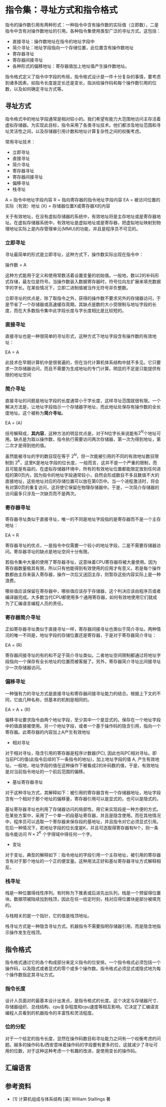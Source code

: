 # 指令集：寻址方式和指令格式

指令的操作数引用有两种形式：一种指令中含有操作数的实际值（立即数），二是指令中含有对操作数地址的引用。各种指令集使用类型广泛的寻址方式。这包括：

- 直接寻址：操作数地址在指令的地址字段中
- 简介寻址：地址字段指向一个存储位置，此位置含有操作数地址
- 寄存器寻址
- 寄存器间接寻址
- 各种形式的偏移地址：寄存器值加上地址值产生操作数地址。

指令格式定义了指令中字段的布局，指令格式设计是一件十分复杂的事情，要考虑到诸多因素，如指令长度是定长还是变长，指派给操作码和每个操作数引用的位数，以及如何确定寻址方式等。

## 寻址方式

指令格式中的地址字段通常是相对较小的。我们希望有能力大范围地访问主存活着虚拟存储器。为实现此目标，指令采用了各类寻址技术。他们都涉及地址范围和寻址灵活性之间，以及存储器引用计数和地址计算复杂性之间的权衡考虑。

常用寻址技术：

- 立即寻址
- 直接寻址
- 简介寻址
- 寄存器寻址
- 寄存器间接寻址
- 偏移寻址
- 栈寻址

A = 指令中地址字段内容
R = 指向寄存器的指令地址字段内容
EA = 被访问位置的实际（有效）地址
(X) = 存储器位置X或寄存器X的内容

关于有效地址，在没有虚拟存储器的系统中，有效地址将是主存地址或是寄存器地址。在虚拟存储器系统中，有效地址是虚拟地址或是寄存器，把虚拟地址映射到物理地址实际上是内存管理单元(MMU)的功能，并且是程序员不可见的。

### 立即寻址

寻址最简单的形式是立即寻址，这种方式下，操作数实际出现在指令中：

操作数 = A

这种方式能用于定义和使用常数活着设置变量的初始值。一般地，数以2的补码形式存储，最左位是符号。当操作数装入数据寄存器时，符号位向左扩展来填充数据字的字长。在某些情况下，立即二进制值被当作无符号非负整数。

立即寻址的优点是，除了取指令之外，获得的操作数不要求另外的存储器访问，于是节省了一个存储器或高速缓存周期。其缺点是数的大小受限制与地址字段的长度，而在大多数指令集中此字段长度与字长度相比是比较短的。

### 直接寻址

直接寻址也是一种很简单的寻址形式，这种方式下地址字段含有操作数的有效地址：

EA = A

此技术在早期计算机中是很普遍的，但在当代计算机体系结构中就不多见。它只要求一次存储器访问，而且不需要为生成地址的专门计算。明显的不足是只能提供有限的地址空间

### 简介寻址

直接寻址的问题是地址字段的长度通常小于字长度，这样寻址范围就很有限。一个解决方法是，让地址字段指示一个存储器字地址，而此地址处保存有操作数的全长度地址。这个被称为**简介寻址**。

EA = (A)

括号解释成，**其内容**，这种方法的明显优点是，对于N位字长来说能有$2^N$个地址可用。缺点是为取以操作数，指令执行需要访问两次存储器，第一次为得到地址，第二次才是得到他的值。

虽然能被寻址的字的数目现在等于 $2^N$，但一次能被引用的不同的有效地址数目限制到 $2^K$，这里K是地址字段的位长度，一般而言，这并不是一个严重的限制，而且可能是有益的。在虚拟存储器环境中，所有的有效地址位置都能限定放到任何进程的第0页内，因为指令的地址字段通常较小，自然会形成数目不多且数值不大的直接地址，这些地址对应的存储位置可以放在第0页中。当一个进程激活时，将会有对第0页的重复访问，这将使它保留在物理存储器中。于是，一次简介存储器的访问最多只涉及一次缺页而不是两次。

### 寄存器寻址

寄存器寻址类似于直接寻址，唯一的不同是地址字段指的是寄存器而不是一个主存地址：

EA = R

寄存器寻址的优点，一是指令中仅需要一个较小的地址字段，二是不需要存储器访问。寄存器寻址的缺点是地址空间十分有限。

若指令集中大量的使用了寄存器寻址，这意味着CPU寄存器将被大量使用。因为寄存器数量极其有限，所以只有他能得到有效使用的应用才有意义。若是每个操作数都由主存来装入寄存器，操作一次后又送回主存，则暂存这些内容实际上是一种浪费。

哪些值应该保留在寄存器中，哪些值应该存于存储器，这个判决应该由程序员或者编译器完成。大多数当代CPU都使用多个通用寄存器，如何有效地使用它们就成为了汇编语言编程人员的责任。

### 寄存器简介寻址

正如寄存器寻址类似于直接寻址一样，寄存器间接寻址也类似于简介寻址。两种情况的唯一不同是，地址字段的存储位置还是寄存器，于是对于寄存器简介寻址：

EA = (R)

寄存器间接寻址的有的和不足于简介寻址类似。二者地址空间限制都通过将地址字段指向一个保存有全长地址的位置而被客服了。另外，寄存器简介寻址比间接寻址少一次存储器访问。

### 偏移寻址

一种强有力的寻址方式是直接寻址和寄存器间接寻址能力的结合。根据上下文的不同，它由几种名称，但基本的机制是相同的。

EA = A + (R)

偏移寻址要求指令由两个地址字段，至少其中一个是显式的。保存在一个地址字段中的值直接被使用。另一个地址字段，或者一个基于操作码的隐含引用，指向一个寄存器。此寄存器的内容加上A产生有效地址

- 相对寻址

对于相对寻址，隐含引用的寄存器是程序计数器(PC), 因此也叫PC相对寻址。即当前PC的值(此指令后续的下一条指令的地址)，加上地址字段的值 A, 产生有效地址。一般地，地址字段的值在这种操作下被看成2的补码数的值，于是，有效地址是对当前指令地址的一个前后范围的偏移。

- 基址寄存器寻址

对于这种寻址方式，其解释如下：被引用的寄存器含有一个存储器地址，地址字段含有一个相对于那个地址的偏移量，寄存器引用可以是显式的，也可以是隐式的。

基址寄存器寻址也利用了存储器访问的局部性。用它来实现段是一种方便的方式。在某些方案中，采用了一个单一的段基址寄存器，并且是隐含使用。而在其他情况中，程序员可以选取一个寄存器来保存段的基地址，并且指令对它必须显式引用。在后一种情况下，若地址字段的位长度是K，并且可选取得寄存器有N个，则一条指令能访问 $N \times 2^K$ 个字得域中得任何一个字。

- 变址

对于变址，典型的解释如下：指令地址的字段引用一个主存地址，被引用的寄存器含有对于那个地址的一个正的便宜量。这种用法正好和基址寄存器寻址方式解释相反。

### 栈寻址

栈是一种位置得线性序列。有时称为下推表或后进先出队列。栈是一个预留得位置块。数据项被陆续加到栈顶，因此在任一给定时刻，栈对应得位置块是部分被填充的。

与栈相关的是一个指针，它的值是栈顶地址。

栈寻址方式是一种隐含寻址方式。机器指令不需要指明存储器引用，而是隐含地指示操作发生在栈顶。

## 指令格式

指令格式通过它的各个构成部分来定义指令的位安排。一个指令格式必须包括一个操作码，以及隐式或者显式的零个或多个操作数。指令格式必须显式或隐式地为每个操作数指定其寻址方式。

### 指令长度

设计人员面对的最基本设计出发点，是指令格式的长度。这个决定与存储器尺寸、存储器组织、总线结构、cpu复杂程度和cpu速度等相互影响。它决定了汇编语言编程人员看到的机器指令的丰富性和灵活程度。

### 位的分配

对于一个给定的指令长度，显然在操作码数目和寻址能力之间有一个权衡考虑的问题。越多的操作码名i西安意味着操作码的字段要有更多的位，这就减少了寻址可用的位数，对于这种这种考虑一个有趣的改进，是使用变长的操作码。

## 汇编语言

## 参考资料

- [1] 计算机组成与体系结构 [美] William Stallings 著
